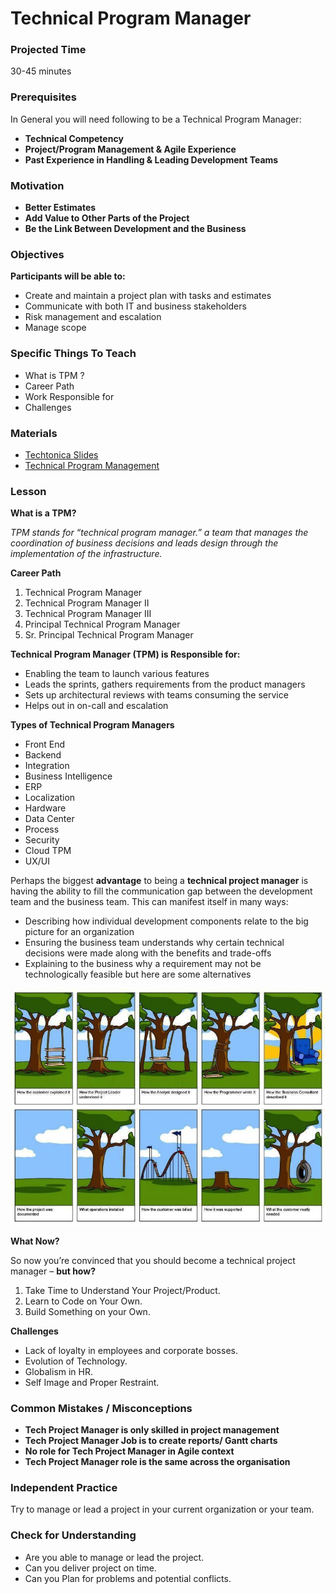 # Technical Program Manager

### Projected Time
30-45 minutes

### Prerequisites

In General you will need following to be a Technical Program Manager:

* **Technical Competency**
* **Project/Program Management & Agile Experience**
* **Past Experience in Handling & Leading Development Teams**

### Motivation

* **Better Estimates**
* **Add Value to Other Parts of the Project**
* **Be the Link Between Development and the Business**

### Objectives

**Participants will be able to:**
- Create and maintain a project plan with tasks and estimates
- Communicate with both IT and business stakeholders
- Risk management and escalation
- Manage scope

### Specific Things To Teach
- What is TPM ?
- Career Path
- Work Responsible for
- Challenges

### Materials

- [Techtonica Slides](example.com)
- [Technical Program Management](http://www.mariogerard.com/technical-program-manager/)

### Lesson

**What is a TPM?**

*TPM stands for “technical program manager.” a team that manages the coordination of business decisions and leads design through the implementation of the infrastructure.*

**Career Path**

1. Technical Program Manager
2. Technical Program Manager II
3. Technical Program Manager III
4. Principal Technical Program Manager
5. Sr. Principal Technical Program Manager

**Technical Program Manager (TPM) is Responsible for:**

- Enabling the team to launch various features
- Leads the sprints, gathers requirements from the product managers
- Sets up architectural reviews with teams consuming the service
- Helps out in on-call and escalation

**Types of Technical Program Managers**

* Front End
* Backend
* Integration
* Business Intelligence
* ERP
* Localization
* Hardware
* Data Center
* Process
* Security
* Cloud TPM
* UX/UI

Perhaps the biggest **advantage** to being a **technical project manager** is having the ability to fill the communication gap between the development team and the business team.  This can manifest itself in many ways:

* Describing how individual development components relate to the big picture for an organization
* Ensuring the business team understands why certain technical decisions were made along with the 
  benefits and trade-offs
* Explaining to the business why a requirement may not be technologically feasible  but here are some alternatives

![tpm](productmanage.png)

**What Now?**

So now you’re convinced that you should become a technical project manager – **but how?**

1. Take Time to Understand Your Project/Product.
2. Learn to Code on Your Own.
3. Build Something on your Own.

**Challenges**

* Lack of loyalty in employees and corporate bosses.
* Evolution of Technology.
* Globalism in HR.
* Self Image and Proper Restraint.

### Common Mistakes / Misconceptions

* **Tech Project Manager is only skilled in project management**
* **Tech Project Manager Job is to create reports/ Gantt charts**
* **No role for Tech Project Manager in Agile context**
* **Tech Project Manager role is the same across the organisation**

### Independent Practice

Try to manage or lead a project in your current organization or your team.

### Check for Understanding

* Are you able to manage or lead the project.
* Can you deliver project on time.
* Can you Plan for problems and potential conflicts.
